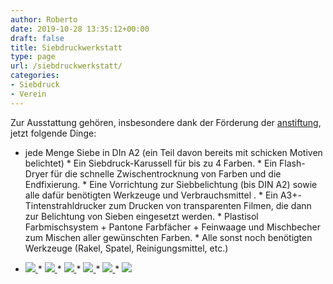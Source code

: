```yaml
---
author: Roberto
date: 2019-10-28 13:35:12+00:00
draft: false
title: Siebdruckwerkstatt
type: page
url: /siebdruckwerkstatt/
categories:
- Siebdruck
- Verein
---
```





Zur Ausstattung gehören, insbesondere dank der Förderung der [anstiftung](/anstiftung.de), jetzt folgende Dinge:





  * jede Menge Siebe in DIn A2 (ein Teil davon bereits mit schicken Motiven belichtet)  * Ein Siebdruck-Karussell für bis zu 4 Farben.  * Ein Flash-Dryer für die schnelle Zwischentrocknung von Farben und die Endfixierung.  * Eine Vorrichtung zur Siebbelichtung (bis DIN A2) sowie alle dafür benötigten Werkzeuge und Verbrauchsmittel .  * Ein A3+-Tintenstrahldrucker zum Drucken von transparenten Filmen, die dann zur Belichtung von Sieben eingesetzt werden.  * Plastisol Farbmischsystem + Pantone Farbfächer + Feinwaage und Mischbecher zum Mischen aller gewünschten Farben.  * Alle sonst noch benötigten Werkzeuge (Rakel, Spatel, Reinigungsmittel, etc.)



  * [![](/wp-content/uploads/2019/09/IMG_4220.jpg)
](/wp-content/uploads/2019/09/IMG_4220.jpg)  * [![](/wp-content/uploads/2019/09/IMG_4281.jpg)
](/wp-content/uploads/2019/09/IMG_4281.jpg)  * [![](/wp-content/uploads/2019/08/IMG_3899-1.jpg)
](/wp-content/uploads/2019/08/IMG_3899-1.jpg)  * [![](/wp-content/uploads/2019/08/IMG_3905-1.jpg)
](/wp-content/uploads/2019/08/IMG_3905-1.jpg)  * [![](/wp-content/uploads/2019/08/IMG_3906-1.jpg)
](/wp-content/uploads/2019/08/IMG_3906-1.jpg)  * [![](/wp-content/uploads/2019/08/IMG_3880-1.jpg)
](/wp-content/uploads/2019/08/IMG_3880-1.jpg)

